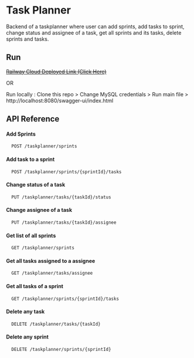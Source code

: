 
# Task Planner

Backend of a taskplanner where user can add sprints, add tasks to sprint, change status and assignee of a task, get all sprints and its tasks, delete sprints and tasks.


## Run

~~[Railway Cloud Deployed Link (Click Here)](https://task-planner-production.up.railway.app/swagger-ui/index.html)~~

OR 

Run locally : Clone this repo > Change MySQL credentials > Run main file > http://localhost:8080/swagger-ui/index.html


## API Reference

#### Add Sprints

```http
  POST /taskplanner/sprints
```


#### Add task to a sprint

```http
  POST /taskplanner/sprints/{sprintId}/tasks
```



#### Change status of a task

```http
  PUT /taskplanner/tasks/{taskId}/status
```

#### Change assignee of a task

```http
  PUT /taskplanner/tasks/{taskId}/assignee
```

#### Get list of all sprints

```http
  GET /taskplanner/sprints
```

####  Get all tasks assigned to a assignee

```http
  GET /taskplanner/tasks/assignee
```

#### Get all tasks of a sprint

```http
  GET /taskplanner/sprints/{sprintId}/tasks
```

#### Delete any task

```http
  DELETE /taskplanner/tasks/{taskId}
```

#### Delete any sprint

```http
  DELETE /taskplanner/sprints/{sprintId}
```

